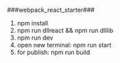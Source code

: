 ###webpack_react_starter###

1. npm install
2. npm run dllreact && npm run dlllib
3. npm run dev
4. open new terminal: npm run start
5. for publish: npm run build

